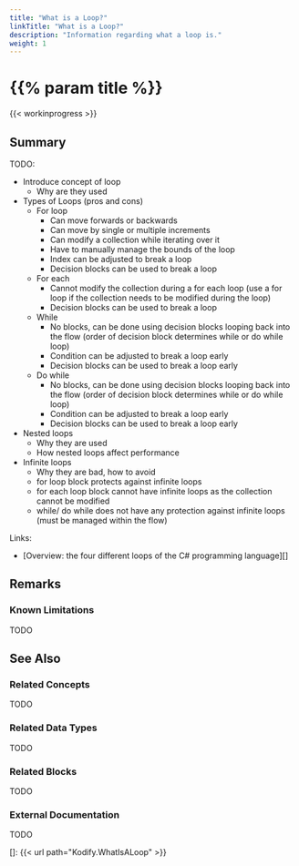 ```yaml
---
title: "What is a Loop?"
linkTitle: "What is a Loop?"
description: "Information regarding what a loop is."
weight: 1
---
```


# {{% param title %}}

{{< workinprogress >}}

## Summary

TODO:

- Introduce concept of loop
  - Why are they used
- Types of Loops (pros and cons)
  - For loop
    - Can move forwards or backwards
    - Can move by single or multiple increments
    - Can modify a collection while iterating over it
    - Have to manually manage the bounds of the loop
    - Index can be adjusted to break a loop
    - Decision blocks can be used to break a loop
  - For each
    - Cannot modify the collection during a for each loop (use a for loop if the collection needs to be modified during the loop)
    - Decision blocks can be used to break a loop
  - While
    - No blocks, can be done using decision blocks looping back into the flow (order of decision block determines while or do while loop)
    - Condition can be adjusted to break a loop early
    - Decision blocks can be used to break a loop early
  - Do while
    - No blocks, can be done using decision blocks looping back into the flow (order of decision block determines while or do while loop)
    - Condition can be adjusted to break a loop early
    - Decision blocks can be used to break a loop early
- Nested loops
  - Why they are used
  - How nested loops affect performance
- Infinite loops
  - Why they are bad, how to avoid
  - for loop block protects against infinite loops
  - for each loop block cannot have infinite loops as the collection cannot be modified
  - while/ do while does not have any protection against infinite loops (must be managed within the flow)

Links:

- [Overview: the four different loops of the C# programming language][]

## Remarks

### Known Limitations

TODO

## See Also

### Related Concepts

TODO

### Related Data Types

TODO

### Related Blocks

TODO

### External Documentation

TODO

[]: {{< url path="Kodify.WhatIsALoop" >}}